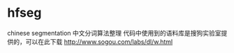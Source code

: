 hfseg
=====

chinese segmentation  中文分词算法整理
代码中使用到的语料库是搜狗实验室提供的，可以在此下载 http://www.sogou.com/labs/dl/w.html
